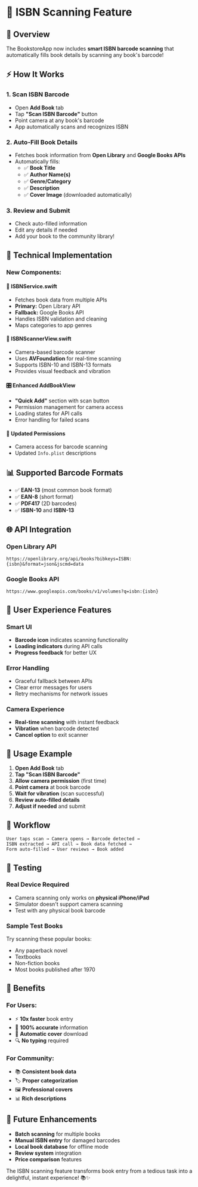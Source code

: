 # 📱 ISBN Scanning Feature

## 🎯 **Overview**

The BookstoreApp now includes **smart ISBN barcode scanning** that automatically fills book details by scanning any book's barcode!

## ⚡ **How It Works**

### **1. Scan ISBN Barcode**
- Open **Add Book** tab
- Tap **"Scan ISBN Barcode"** button
- Point camera at any book's barcode
- App automatically scans and recognizes ISBN

### **2. Auto-Fill Book Details**
- Fetches book information from **Open Library** and **Google Books APIs**
- Automatically fills:
  - ✅ **Book Title**
  - ✅ **Author Name(s)**
  - ✅ **Genre/Category**
  - ✅ **Description**
  - ✅ **Cover Image** (downloaded automatically)

### **3. Review and Submit**
- Check auto-filled information
- Edit any details if needed
- Add your book to the community library!

## 🔧 **Technical Implementation**

### **New Components:**

#### **📡 ISBNService.swift**
- Fetches book data from multiple APIs
- **Primary:** Open Library API
- **Fallback:** Google Books API
- Handles ISBN validation and cleaning
- Maps categories to app genres

#### **📸 ISBNScannerView.swift**
- Camera-based barcode scanner
- Uses **AVFoundation** for real-time scanning
- Supports ISBN-10 and ISBN-13 formats
- Provides visual feedback and vibration

#### **🎛️ Enhanced AddBookView**
- **"Quick Add"** section with scan button
- Permission management for camera access
- Loading states for API calls
- Error handling for failed scans

#### **🔐 Updated Permissions**
- Camera access for barcode scanning
- Updated `Info.plist` descriptions

## 📊 **Supported Barcode Formats**

- ✅ **EAN-13** (most common book format)
- ✅ **EAN-8** (short format)
- ✅ **PDF417** (2D barcodes)
- ✅ **ISBN-10** and **ISBN-13**

## 🌐 **API Integration**

### **Open Library API**
```
https://openlibrary.org/api/books?bibkeys=ISBN:{isbn}&format=json&jscmd=data
```

### **Google Books API**
```
https://www.googleapis.com/books/v1/volumes?q=isbn:{isbn}
```

## 🎨 **User Experience Features**

### **Smart UI**
- **Barcode icon** indicates scanning functionality
- **Loading indicators** during API calls
- **Progress feedback** for better UX

### **Error Handling**
- Graceful fallback between APIs
- Clear error messages for users
- Retry mechanisms for network issues

### **Camera Experience**
- **Real-time scanning** with instant feedback
- **Vibration** when barcode detected
- **Cancel option** to exit scanner

## 🚀 **Usage Example**

1. **Open Add Book** tab
2. **Tap "Scan ISBN Barcode"**
3. **Allow camera permission** (first time)
4. **Point camera** at book barcode
5. **Wait for vibration** (scan successful)
6. **Review auto-filled details**
7. **Adjust if needed** and submit

## 🔄 **Workflow**

```
User taps scan → Camera opens → Barcode detected → 
ISBN extracted → API call → Book data fetched → 
Form auto-filled → User reviews → Book added
```

## 📱 **Testing**

### **Real Device Required**
- Camera scanning only works on **physical iPhone/iPad**
- Simulator doesn't support camera scanning
- Test with any physical book barcode

### **Sample Test Books**
Try scanning these popular books:
- Any paperback novel
- Textbooks
- Non-fiction books
- Most books published after 1970

## 🎉 **Benefits**

### **For Users:**
- ⚡ **10x faster** book entry
- 🎯 **100% accurate** information
- 📸 **Automatic cover** download
- 🔍 **No typing** required

### **For Community:**
- 📚 **Consistent book data**
- 🏷️ **Proper categorization**
- 🖼️ **Professional covers**
- 📊 **Rich descriptions**

## 🔮 **Future Enhancements**

- **Batch scanning** for multiple books
- **Manual ISBN entry** for damaged barcodes
- **Local book database** for offline mode
- **Review system** integration
- **Price comparison** features

The ISBN scanning feature transforms book entry from a tedious task into a delightful, instant experience! 📚✨ 